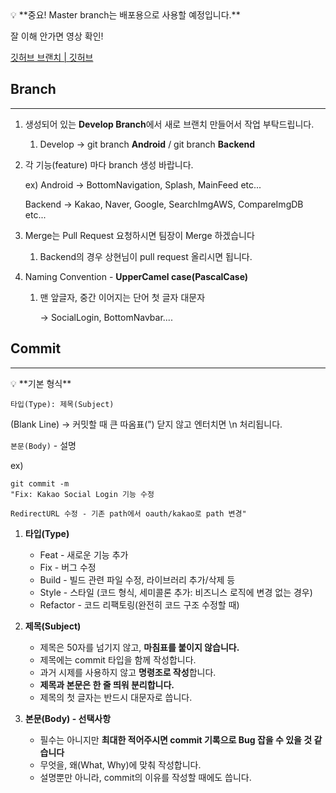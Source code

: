 <aside>
💡 **중요! Master branch는 배포용으로 사용할 예정입니다.**

</aside>

잘 이해 안가면 영상 확인!

[깃허브 브랜치 | 깃허브](https://youtu.be/RYfO6-hPBdw)

## Branch

---

1. 생성되어 있는 **Develop Branch**에서 새로 브랜치 만들어서 작업 부탁드립니다.
    1. Develop → git branch **Android** / git branch **Backend**
    
2. 각 기능(feature) 마다 branch 생성 바랍니다.
    
    ex)  Android → BottomNavigation, Splash, MainFeed  etc...
    
     Backend → Kakao, Naver, Google, SearchImgAWS, CompareImgDB  etc...
    
3. Merge는 Pull Request 요청하시면 팀장이 Merge 하겠습니다
    1. Backend의 경우 상현님이 pull request 올리시면 됩니다. 
    
4. Naming Convention - **UpperCamel case(PascalCase)**
    1. 맨 앞글자, 중간 이어지는 단어 첫 글자 대문자
        
        → SocialLogin, BottomNavbar....
        

## Commit

---

<aside>
💡 **기본 형식**

`타입(Type): 제목(Subject)`

(Blank Line) → 커밋할 때 큰 따옴표(”) 닫지 않고 엔터치면 \n 처리됩니다.

`본문(Body)` - 설명

ex) 

```
git commit -m 
"Fix: Kakao Social Login 기능 수정

RedirectURL 수정 - 기존 path에서 oauth/kakao로 path 변경"
```

</aside>

1. **타입(Type)**
    - Feat - 새로운 기능 추가
    - Fix - 버그 수정
    - Build - 빌드 관련 파일 수정, 라이브러리 추가/삭제 등
    - Style - 스타일 (코드 형식, 세미콜론 추가: 비즈니스 로직에 변경 없는 경우)
    - Refactor - 코드 리팩토링(완전히 코드 구조 수정할 때)

1. **제목(Subject)**
    - 제목은 50자를 넘기지 않고, **마침표를 붙이지 않습니다.**
    - 제목에는 commit 타입을 함께 작성합니다.
    - 과거 시제를 사용하지 않고 **명령조로 작성**합니다.
    - **제목과 본문은 한 줄 띄워 분리합니다.**
    - 제목의 첫 글자는 반드시 대문자로 씁니다.
    
2. **본문(Body) - 선택사항**
    - 필수는 아니지만  **최대한 적어주시면 commit 기록으로 Bug 잡을 수 있을 것 같습니다**
    - 무엇을, 왜(What, Why)에 맞춰 작성합니다.
    - 설명뿐만 아니라, commit의 이유를 작성할 때에도 씁니다.